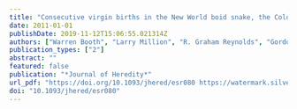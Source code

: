 ```yaml
---
title: "Consecutive virgin births in the New World boid snake, the Colombian rainbow boa, Epicrates maurus"
date: 2011-01-01
publishDate: 2019-11-12T15:06:55.021314Z
authors: ["Warren Booth", "Larry Million", "R. Graham Reynolds", "Gordon M. Burghardt", "Edward L. Vargo", "Coby Schal", "Athanasia C. Tzika", "Gordon W. Schuett"]
publication_types: ["2"]
abstract: ""
featured: false
publication: "*Journal of Heredity*"
url_pdf: "https://doi.org/10.1093/jhered/esr080 https://watermark.silverchair.com/esr080.pdf?token=AQECAHi208BE49Ooan9kkhW_Ercy7Dm3ZL_9Cf3qfKAc485ysgAAAmAwggJcBgkqhkiG9w0BBwagggJNMIICSQIBADCCAkIGCSqGSIb3DQEHATAeBglghkgBZQMEAS4wEQQMzYWPnM9ww6Jw4ZqkAgEQgIICEwi8gXrDw_hNysufv6CguGB1HGAGcBL6yx0EMT0RE735UED1xfynyiOesD_xaCmuwErKBegxPrw51a1bmPDCL5PC7S135N_tu-nLCz_72EetdvGy30w-bcyJ_PFnABRtPYGiFN46stp5dJbAYCob2sDutq9R_YRihVP4rUq8qTHFqzRirDqu5_vX4MPPjOhRvjlWCWzbOmX2HpsXjARZKb-xdGU2KT1m-HwKGsr7RG8j4LaL2doB60gCoy5rezqAvHmWHLJea1BURmOobT95F-JvEm9dAkQmGAFr2bstzJXmOUFPfxiYOiragpvfW4b118mc9ZVAbS41nXA9Tz7TlLtMMrvKyrcRGFh19D5pi9sCHAYAaQgHP5iUou8KDbyjDREXYo_dzr5-8E6l9uoI1_GjB6dY5rFvOrYZC99ofZwup72sdLQbM6T69tiGog6QhwV6rxhXEDm6A_7P8e5-u7XrB3UcDQQ73zyDnBI5UznWgIhM36-AibzU7pMEvGHQ_mEjYD3PIXRzjiDQHfH2WMXPEYZEOeSPd26K8xPmNNSIgZcSqkRbMXYKO0C8um_VD9N73Ua8YTpl51uP3DVWAWPEvbhLvGaWXr7ys5KcWsVlmT_CUqBo6wH5BcndKfVgC3VI_MUI9mvLrWYQecafZhUd1tazYxCfAxgvrqHGN-t_YScdNh98W-KgWrjttxK4iCdcOA"
doi: "10.1093/jhered/esr080"
---
```


